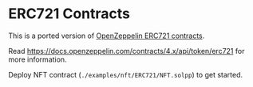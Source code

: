 # ERC721 Contracts 

This is a ported version of [OpenZeppelin ERC721 contracts](https://github.com/OpenZeppelin/openzeppelin-contracts/tree/v4.4.0/contracts/token/ERC721).

Read https://docs.openzeppelin.com/contracts/4.x/api/token/erc721 for more information.

Deploy NFT contract (```./examples/nft/ERC721/NFT.solpp```) to get started.